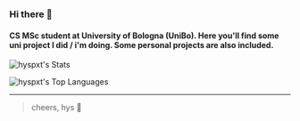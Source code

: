 ### Hi there 👋
#### CS MSc student at University of Bologna (UniBo). Here you'll find some uni project I did / i'm doing. Some personal projects are also included.

![hyspxt's Stats](https://github-readme-stats.vercel.app/api?username=hyspxt&theme=dracula&show_icons=true&hide_border=false&count_private=true)

![hyspxt's Top Languages](https://github-readme-stats.vercel.app/api/top-langs/?username=hyspxt&theme=dracula&show_icons=true&hide_border=false&layout=compact)

--- 

> cheers, hys 🎴
